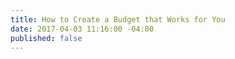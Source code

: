 ```yaml
---
title: How to Create a Budget that Works for You
date: 2017-04-03 11:16:00 -04:00
published: false
---
```


